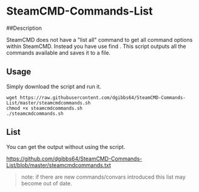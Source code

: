 # SteamCMD-Commands-List

##Description

SteamCMD does not have a "list all" command to get all command options within SteamCMD.
Instead you have use find <string>.
This script outputs all the commands available and saves it to a file.

## Usage

Simply download the script and run it.

	wget https://raw.githubusercontent.com/dgibbs64/SteamCMD-Commands-List/master/steamcmdcommands.sh
	chmod +x steamcmdcommands.sh
	./steamcmdcommands.sh

## List
You can get the output without using the script.

https://github.com/dgibbs64/SteamCMD-Commands-List/blob/master/steamcmdcommands.txt

> note: if there are new commands/convars introduced this list may
> become out of date.